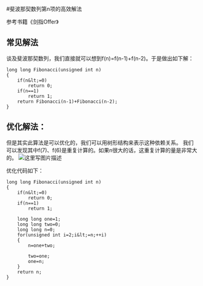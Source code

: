 #斐波那契数列第n项的高效解法
>  
 参考书籍《剑指Offer》 


## 常见解法

谈及斐波那契数列，我们直接就可以想到f(n)=f(n-1)+f(n-2)。于是做出如下解：

```
long long Fibonacci(unsigned int n)
{
    if(n&lt;=0)
        return 0;
    if(n==1)
        return 1;
    return Fibonacci(n-1)+Fibonacci(n-2);
}

```

## 优化解法：

但是其实此算法是可以优化的，我们可以用树形结构来表示这种依赖关系。 我们可以发现其中f(7)、f(6)是重复计算的。如果n很大的话，这重复计算的量是非常大的。 <img src="https://raw.githubusercontent.com/Double2hao/xujiajia_blog/main/img/16209911681280.png " alt="这里写图片描述">

优化代码如下：

```
long long Fibonacci(unsigned int n)
{
    if(n&lt;=0)
        return 0;
    if(n==1)
        return 1;
        
    long long one=1;
    long long two=0;
    long long n=0;
    for(unsigned int i=2;i&lt;=n;++i)
    {
        n=one+two;
        
        two=one;
        one=n;
    }
    return n;
}

```